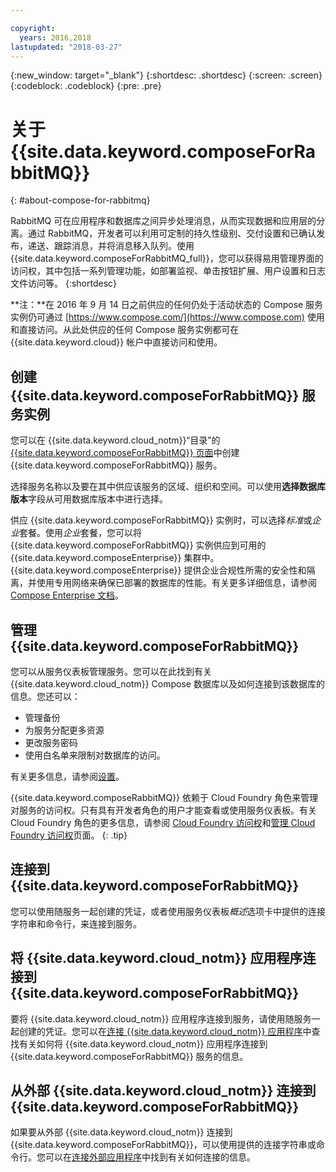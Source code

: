 ```yaml
---

copyright:
  years: 2016,2018
lastupdated: "2018-03-27"
---
```


{:new_window: target="_blank"}
{:shortdesc: .shortdesc}
{:screen: .screen}
{:codeblock: .codeblock}
{:pre: .pre}

# 关于 {{site.data.keyword.composeForRabbitMQ}}
{: #about-compose-for-rabbitmq}

RabbitMQ 可在应用程序和数据库之间异步处理消息，从而实现数据和应用层的分离。通过 RabbitMQ，开发者可以利用可定制的持久性级别、交付设置和已确认发布，递送、跟踪消息，并将消息移入队列。使用 {{site.data.keyword.composeForRabbitMQ_full}}，您可以获得易用管理界面的访问权，其中包括一系列管理功能，如部署监视、单击按钮扩展、用户设置和日志文件访问等。
{:shortdesc}

**注：**在 2016 年 9 月 14 日之前供应的任何仍处于活动状态的 Compose 服务实例仍可通过 [https://www.compose.com/](https://www.compose.com) 使用和直接访问。从此处供应的任何 Compose 服务实例都可在 {{site.data.keyword.cloud}} 帐户中直接访问和使用。

## 创建 {{site.data.keyword.composeForRabbitMQ}} 服务实例

您可以在 {{site.data.keyword.cloud_notm}}“目录”的 [{{site.data.keyword.composeForRabbitMQ}} 页面](https://console.{DomainName}/catalog/services/compose-for-rabbitmq/)中创建 {{site.data.keyword.composeForRabbitMQ}} 服务。

选择服务名称以及要在其中供应该服务的区域、组织和空间。可以使用**选择数据库版本**字段从可用数据库版本中进行选择。

供应 {{site.data.keyword.composeForRabbitMQ}} 实例时，可以选择*标准*或*企业*套餐。使用*企业*套餐，您可以将 {{site.data.keyword.composeForRabbitMQ}} 实例供应到可用的 {{site.data.keyword.composeEnterprise}} 集群中。{{site.data.keyword.composeEnterprise}} 提供企业合规性所需的安全性和隔离，并使用专用网络来确保已部署的数据库的性能。有关更多详细信息，请参阅 [Compose Enterprise 文档](../ComposeEnterprise/index.html)。

## 管理 {{site.data.keyword.composeForRabbitMQ}}

您可以从服务仪表板管理服务。您可以在此找到有关 {{site.data.keyword.cloud_notm}} Compose 数据库以及如何连接到该数据库的信息。您还可以：
- 管理备份 
- 为服务分配更多资源 
- 更改服务密码
- 使用白名单来限制对数据库的访问。 

有关更多信息，请参阅[设置](./dashboard-settings.html)。

{{site.data.keyword.composeRabbitMQ}} 依赖于 Cloud Foundry 角色来管理对服务的访问权。只有具有开发者角色的用户才能查看或使用服务仪表板。有关 Cloud Foundry 角色的更多信息，请参阅 [Cloud Foundry 访问权](https://console.bluemix.net/docs/iam/cfaccess.html#cfaccess)和[管理 Cloud Foundry 访问权](https://console.bluemix.net/docs/iam/mngcf.html#mngcf)页面。
{: .tip}

## 连接到 {{site.data.keyword.composeForRabbitMQ}}

您可以使用随服务一起创建的凭证，或者使用服务仪表板*概述*选项卡中提供的连接字符串和命令行，来连接到服务。

## 将 {{site.data.keyword.cloud_notm}} 应用程序连接到 {{site.data.keyword.composeForRabbitMQ}}

要将 {{site.data.keyword.cloud_notm}} 应用程序连接到服务，请使用随服务一起创建的凭证。您可以在[连接 {{site.data.keyword.cloud_notm}} 应用程序](./connecting-bluemix-app.html)中查找有关如何将 {{site.data.keyword.cloud_notm}} 应用程序连接到 {{site.data.keyword.composeForRabbitMQ}} 服务的信息。

## 从外部 {{site.data.keyword.cloud_notm}} 连接到 {{site.data.keyword.composeForRabbitMQ}}

如果要从外部 {{site.data.keyword.cloud_notm}} 连接到 {{site.data.keyword.composeForRabbitMQ}}，可以使用提供的连接字符串或命令行。您可以在[连接外部应用程序](./connecting-external.html)中找到有关如何连接的信息。
